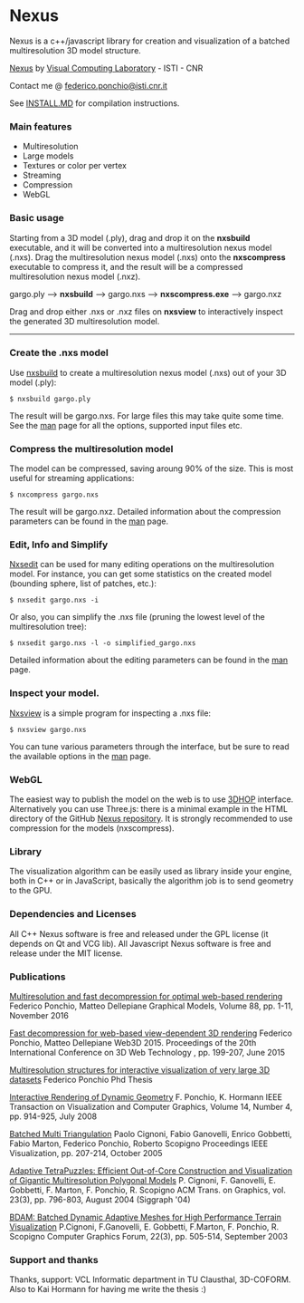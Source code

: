 # Nexus

Nexus is a c++/javascript library for creation and visualization of a batched multiresolution 3D model structure.

[Nexus](http://vcg.isti.cnr.it/nexus/) by [Visual Computing Laboratory](http://vcg.isti.cnr.it) - ISTI - CNR

Contact me @ federico.ponchio@isti.cnr.it 

See [INSTALL.MD](INSTALL.md) for compilation instructions.

### Main features

* Multiresolution
* Large models
* Textures or color per vertex
* Streaming
* Compression
* WebGL

### Basic usage

Starting from a 3D model (.ply), drag and drop it on the **nxsbuild** executable, and it will be converted into a multiresolution nexus model (.nxs). Drag the multiresolution nexus model (.nxs) onto the **nxscompress** executable to compress it, and the result will be a compressed multiresolution nexus model (.nxz). 

gargo.ply --> **nxsbuild** --> gargo.nxs --> **nxscompress.exe** --> gargo.nxz

Drag and drop either .nxs or .nxz files on **nxsview** to interactively inspect the generated 3D multiresolution model.

-----------------------------------------------------------------------------------------

### Create the .nxs model

Use [nxsbuild](doc/nxsbuild.md) to create a multiresolution nexus model (.nxs) out of your 3D model (.ply):

	$ nxsbuild gargo.ply

The result will be gargo.nxs. For large files this may take quite some time. See the [man](doc/nxsbuild.md) page for all the options, supported input files etc.

### Compress the multiresolution model

The model can be compressed, saving aroung 90% of the size. This is most useful for streaming applications:

	$ nxcompress gargo.nxs

The result will be gargo.nxz.
Detailed information about the compression parameters can be found in the [man](doc/nxcompress.md) page.


### Edit, Info and Simplify

[Nxsedit](doc/nxsedit.md) can be used for many editing operations on the multiresolution model.
For instance, you can get some statistics on the created model (bounding sphere, list of patches, etc.):

	$ nxsedit gargo.nxs -i

Or also, you can simplify the .nxs file (pruning the lowest level of the multiresolution tree):

	$ nxsedit gargo.nxs -l -o simplified_gargo.nxs

Detailed information about the editing parameters can be found in the [man](doc/nxedit.md) page.

### Inspect your model.

[Nxsview](doc/nxsview.md) is a simple program for inspecting a .nxs file:

	$ nxsview gargo.nxs 

You can tune various parameters through the interface, but be sure to read the available options in the [man](doc/nxsview.md) page.


### WebGL

The easiest way to publish the model on the web is to use [3DHOP](http://3dhop.net) interface.
Alternatively you can use Three.js: there is a minimal example in the HTML directory of the GitHub [Nexus repository](https://github.com/cnr-isti-vclab/nexus).
It is strongly recommended to use compression for the models (nxscompress).


### Library

The visualization algorithm can be easily used as library inside your engine, both in C++ or in JavaScript,
basically the algorithm job is to send geometry to the GPU.


### Dependencies and Licenses

All C++ Nexus software is free and released under the GPL license (it depends on Qt and VCG lib).
All Javascript Nexus software is free and release under the MIT license.


### Publications

[Multiresolution and fast decompression for optimal web-based rendering](http://vcg.isti.cnr.it/Publications/2016/PD16/FastDec_Ponchio.pdf)
Federico Ponchio, Matteo Dellepiane
Graphical Models, Volume 88, pp. 1-11, November 2016

[Fast decompression for web-based view-dependent 3D rendering](http://vcg.isti.cnr.it/Publications/2015/PD15/Ponchio_Compressed.pdf)
Federico Ponchio, Matteo Dellepiane
Web3D 2015. Proceedings of the 20th International Conference on 3D Web Technology , pp. 199-207, June 2015

[Multiresolution structures for interactive visualization of very large 3D datasets](http://vcg.isti.cnr.it/~ponchio/download/ponchio_phd.pdf)
Federico Ponchio
Phd Thesis

[Interactive Rendering of Dynamic Geometry](http://vcg.isti.cnr.it/Publications/2008/PH08/dynamic.pdf)
F. Ponchio, K. Hormann
IEEE Transaction on Visualization and Computer Graphics, Volume 14, Number 4, pp. 914-925, July 2008

[Batched Multi Triangulation](http://vcg.isti.cnr.it/Publications/2005/CGGMPS05/BatchedMT_Vis05.pdf)
Paolo Cignoni, Fabio Ganovelli, Enrico Gobbetti, Fabio Marton, Federico Ponchio, Roberto Scopigno
Proceedings IEEE Visualization, pp. 207-214, October 2005

[Adaptive TetraPuzzles: Efficient Out-of-Core Construction and Visualization of Gigantic Multiresolution Polygonal Models](http://vcg.isti.cnr.it/publications/papers/vbdam_sig04.pdf)
P. Cignoni, F. Ganovelli, E. Gobbetti, F. Marton, F. Ponchio, R. Scopigno
ACM Trans. on Graphics, vol. 23(3), pp. 796-803, August 2004 (Siggraph '04)

[BDAM: Batched Dynamic Adaptive Meshes for High Performance Terrain Visualization](http://vcg.isti.cnr.it/publications/papers/bdam.pdf)
P.Cignoni, F.Ganovelli, E. Gobbetti, F.Marton, F. Ponchio, R. Scopigno
Computer Graphics Forum, 22(3), pp. 505-514, September 2003


### Support and thanks

Thanks, support: VCL Informatic department in TU Clausthal, 3D-COFORM. Also to Kai Hormann for having me write the thesis :)



